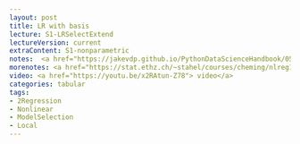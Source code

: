 ```yaml
---
layout: post
title: LR with basis
lecture: S1-LRSelectExtend
lectureVersion: current
extraContent: S1-nonparametric
notes:  <a href="https://jakevdp.github.io/PythonDataScienceHandbook/05.03-hyperparameters-and-model-validation.html"> polyRegression notebook </a>
morenotes: <a href="https://stat.ethz.ch/~stahel/courses/cheming/nlreg10E.pdf"> NonLinearR </a> + <a href="https://web.stanford.edu/~hastie/ElemStatLearn/">ELS Ch5 </a>
video: <a href="https://youtu.be/x2RAtun-Z78"> video</a>
categories: tabular
tags:
- 2Regression
- Nonlinear
- ModelSelection
- Local
---
```

